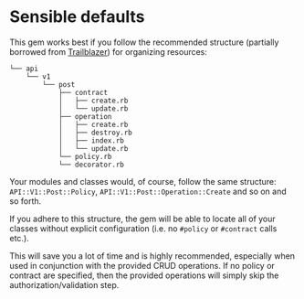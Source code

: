 # Sensible defaults

This gem works best if you follow the recommended structure (partially borrowed from
[Trailblazer](https://github.com/trailblazer/trailblazer)) for organizing resources:

```
└── api
    └── v1
        └── post
            ├── contract
            │   ├── create.rb
            │   └── update.rb
            ├── operation
            │   ├── create.rb
            │   ├── destroy.rb
            │   ├── index.rb
            │   └── update.rb
            └── policy.rb
            └── decorator.rb
```

Your modules and classes would, of course, follow the same structure: `API::V1::Post::Policy`,
`API::V1::Post::Operation::Create` and so on and so forth.

If you adhere to this structure, the gem will be able to locate all of your classes without explicit
configuration (i.e. no `#policy` or `#contract` calls etc.).

This will save you a lot of time and is highly recommended, especially when used in conjunction with
the provided CRUD operations. If no policy or contract are specified, then the provided operations
will simply skip the authorization/validation step.
